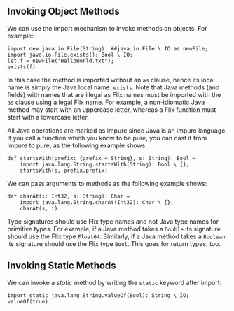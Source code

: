 ## Invoking Object Methods

We can use the import mechanism to invoke methods on
objects.
For example:

```flix
import new java.io.File(String): ##java.io.File \ IO as newFile;
import java.io.File.exists(): Bool \ IO;
let f = newFile("HelloWorld.txt");
exists(f)
```

In this case the method is imported without an `as`
clause, hence its local name is simply the Java local
name: `exists`.
Note that Java methods (and fields) with names that
are illegal as Flix names must be imported with the
`as` clause using a legal Flix name.
For example, a non-idiomatic Java method may start
with an uppercase letter, whereas a Flix function
must start with a lowercase letter.

All Java operations are marked as impure since Java
is an impure language.
If you call a function which you know to be pure, you
can cast it from impure to pure, as the following
example shows:

```flix
def startsWith(prefix: {prefix = String}, s: String): Bool =
    import java.lang.String.startsWith(String): Bool \ {};
    startsWith(s, prefix.prefix)
```

We can pass arguments to methods as the following
example shows:

```flix
def charAt(i: Int32, s: String): Char =
    import java.lang.String.charAt(Int32): Char \ {};
    charAt(s, i)
```

Type signatures should use Flix type names and not
Java type names for primitive types.
For example, if a Java method takes a `Double` its
signature should use the Flix type `Float64`.
Similarly, if a Java method takes a `Boolean` its
signature should use the Flix type `Bool`.
This goes for return types, too.

## Invoking Static Methods

We can invoke a _static_ method by writing the
`static` keyword after import:

```flix
import static java.lang.String.valueOf(Bool): String \ IO;
valueOf(true)
```

